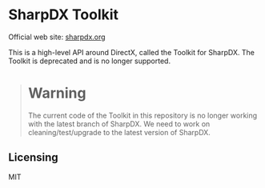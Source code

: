 # SharpDX Toolkit

Official web site: [sharpdx.org](http://sharpdx.org)

This is a high-level API around DirectX, called the Toolkit for SharpDX. The Toolkit is deprecated and is no longer supported.

> # Warning
> The current code of the Toolkit in this repository is no longer working with the latest branch of SharpDX. We need to work on cleaning/test/upgrade to the latest version of SharpDX. 

## Licensing
 
MIT
